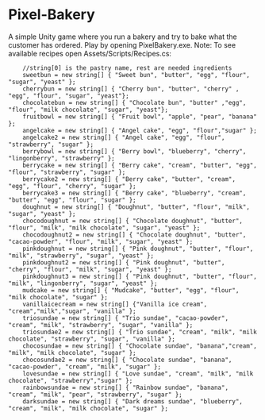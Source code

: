 # Pixel-Bakery
A simple Unity game where you run a bakery and try to bake what the customer has ordered. Play by opening PixelBakery.exe.
Note: To see available recipes open Assets/Scripts/Recipes.cs:

        //string[0] is the pastry name, rest are needed ingredients
        sweetbun = new string[] { "Sweet bun", "butter", "egg", "flour", "sugar", "yeast" };
        cherrybun = new string[] { "Cherry bun", "butter", "cherry" , "egg", "flour", "sugar", "yeast"};
        chocolatebun = new string[] { "Chocolate bun", "butter" ,"egg", "flour", "milk chocolate", "sugar", "yeast"};
        fruitbowl = new string[] { "Fruit bowl", "apple", "pear", "banana" };
        angelcake = new string[] { "Angel cake", "egg", "flour","sugar" };
        angelcake2 = new string[] { "Angel cake", "egg", "flour", "strawberry", "sugar" };
        berrybowl = new string[] { "Berry bowl", "blueberry", "cherry", "lingonberry", "strawberry" };
        berrycake = new string[] { "Berry cake", "cream", "butter", "egg", "flour", "strawberry", "sugar" };
        berrycake2 = new string[] { "Berry cake", "butter", "cream", "egg", "flour", "cherry", "sugar" };
        berrycake3 = new string[] { "Berry cake", "blueberry", "cream", "butter", "egg", "flour", "sugar" };
        doughnut = new string[] { "Doughnut", "butter", "flour", "milk", "sugar", "yeast" };
        chocodoughnut = new string[] { "Chocolate doughnut", "butter", "flour", "milk", "milk chocolate", "sugar", "yeast" };
        chocodoughnut2 = new string[] { "Chocolate doughnut", "butter", "cacao-powder", "flour", "milk", "sugar", "yeast" };
        pinkdoughnut = new string[] { "Pink doughnut", "butter", "flour", "milk", "strawberry", "sugar", "yeast" };
        pinkdoughnut2 = new string[] { "Pink doughnut", "butter", "cherry", "flour", "milk", "sugar", "yeast" };
        pinkdoughnut3 = new string[] { "Pink doughnut", "butter", "flour", "milk", "lingonberry", "sugar", "yeast" };
        mudcake = new string[] { "Mudcake", "butter", "egg", "flour", "milk chocolate", "sugar" };
        vanillaicecream = new string[] {"Vanilla ice cream", "cream","milk","sugar", "vanilla" };
        triosundae = new string[] { "Trio sundae", "cacao-powder", "cream", "milk", "strawberry", "sugar", "vanilla" };
        triosundae2 = new string[] { "Trio sundae", "cream", "milk", "milk chocolate", "strawberry", "sugar", "vanilla" };
        chocosundae = new string[] { "Chocolate sundae", "banana","cream", "milk", "milk chocolate", "sugar" };
        chocosundae2 = new string[] { "Chocolate sundae", "banana", "cacao-powder", "cream", "milk", "sugar" };
        lovesundae = new string[] { "Love sundae", "cream", "milk", "milk chocolate", "strawberry","sugar" };
        rainbowsundae = new string[] { "Rainbow sundae", "banana", "cream", "milk", "pear", "strawberry", "sugar" };
        darksundae = new string[] { "Dark dreams sundae", "blueberry", "cream", "milk", "milk chocolate", "sugar" };
